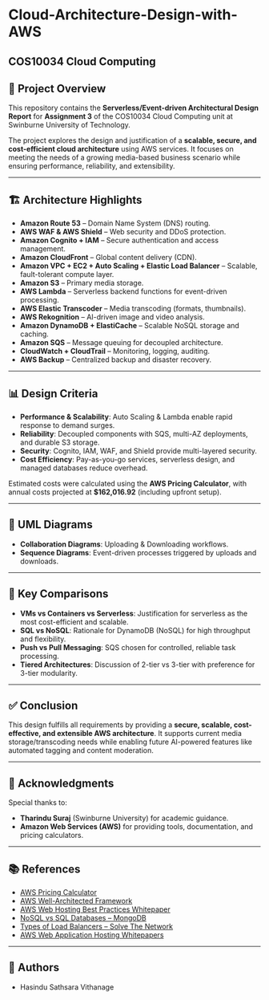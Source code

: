 # Cloud-Architecture-Design-with-AWS

## COS10034 Cloud Computing

## 📌 Project Overview
This repository contains the **Serverless/Event-driven Architectural Design Report** for **Assignment 3** of the COS10034 Cloud Computing unit at Swinburne University of Technology.  

The project explores the design and justification of a **scalable, secure, and cost-efficient cloud architecture** using AWS services. It focuses on meeting the needs of a growing media-based business scenario while ensuring performance, reliability, and extensibility.

---

## 🏗️ Architecture Highlights
- **Amazon Route 53** – Domain Name System (DNS) routing.  
- **AWS WAF & AWS Shield** – Web security and DDoS protection.  
- **Amazon Cognito + IAM** – Secure authentication and access management.  
- **Amazon CloudFront** – Global content delivery (CDN).  
- **Amazon VPC + EC2 + Auto Scaling + Elastic Load Balancer** – Scalable, fault-tolerant compute layer.  
- **Amazon S3** – Primary media storage.  
- **AWS Lambda** – Serverless backend functions for event-driven processing.  
- **AWS Elastic Transcoder** – Media transcoding (formats, thumbnails).  
- **AWS Rekognition** – AI-driven image and video analysis.  
- **Amazon DynamoDB + ElastiCache** – Scalable NoSQL storage and caching.  
- **Amazon SQS** – Message queuing for decoupled architecture.  
- **CloudWatch + CloudTrail** – Monitoring, logging, auditing.  
- **AWS Backup** – Centralized backup and disaster recovery.

---

## 📊 Design Criteria
- **Performance & Scalability**: Auto Scaling & Lambda enable rapid response to demand surges.  
- **Reliability**: Decoupled components with SQS, multi-AZ deployments, and durable S3 storage.  
- **Security**: Cognito, IAM, WAF, and Shield provide multi-layered security.  
- **Cost Efficiency**: Pay-as-you-go services, serverless design, and managed databases reduce overhead.  

Estimated costs were calculated using the **AWS Pricing Calculator**, with annual costs projected at **$162,016.92** (including upfront setup).

---

## 📐 UML Diagrams
- **Collaboration Diagrams**: Uploading & Downloading workflows.  
- **Sequence Diagrams**: Event-driven processes triggered by uploads and downloads.  

---

## 🔎 Key Comparisons
- **VMs vs Containers vs Serverless**: Justification for serverless as the most cost-efficient and scalable.  
- **SQL vs NoSQL**: Rationale for DynamoDB (NoSQL) for high throughput and flexibility.  
- **Push vs Pull Messaging**: SQS chosen for controlled, reliable task processing.  
- **Tiered Architectures**: Discussion of 2-tier vs 3-tier with preference for 3-tier modularity.  

---

## ✅ Conclusion
This design fulfills all requirements by providing a **secure, scalable, cost-effective, and extensible AWS architecture**. It supports current media storage/transcoding needs while enabling future AI-powered features like automated tagging and content moderation.

---

## 🙏 Acknowledgments
Special thanks to:
- **Tharindu Suraj** (Swinburne University) for academic guidance.  
- **Amazon Web Services (AWS)** for providing tools, documentation, and pricing calculators.  

---

## 📚 References
- [AWS Pricing Calculator](https://calculator.aws/#/addService)  
- [AWS Well-Architected Framework](https://aws.amazon.com/architecture/)  
- [AWS Web Hosting Best Practices Whitepaper](https://d1.awsstatic.com/whitepapers/aws-web-hosting-best-practices.pdf)  
- [NoSQL vs SQL Databases – MongoDB](https://www.mongodb.com/nosql-explained/nosql-vs-sql)  
- [Types of Load Balancers – Solve The Network](https://blog.solvethenetwork.com/different-type-of-load-balancers/)  
- [AWS Web Application Hosting Whitepapers](https://docs.aws.amazon.com/whitepapers/latest/web-application-hosting-best-practices/)  

---

## 👥 Authors
- Hasindu Sathsara Vithanage  

